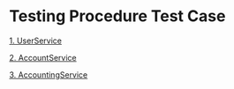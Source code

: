 # Testing Procedure Test Case

[1. UserService](UserService.md)

[2. AccountService](AccountService.md)

[3. AccountingService](AccountingService.md)
